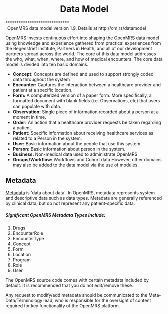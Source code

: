 <center><h1>Data Model</h1></center>
*****************************
<center>

</center>
_OpenMRS data model version 1.9. Details at http://om.rs/datamodel_

OpenMRS invests continuous effort into shaping the OpenMRS data model using knowledge and experience gathered from practical experiences from the Regenstrief Institute, Partners in Health, and all of our development partners spread across the world. The core of this data model addresses the who, what, when, where, and how of medical encounters. The core data model is divided into ten basic domains.

* **Concept:** Concepts are defined and used to support strongly coded data throughout the system
* **Encounter:** Captures the interaction between a healthcare provider and patient at a specific location.
* **Form:** A computerized version of a paper form. More specifically, a formatted document with blank fields (i.e. Observations, etc) that users can populate with data.
* **Observation:** Single piece of information recorded about a person at a moment in time.
* **Order:** An action that a healthcare provider requests be taken regarding a patient.
* **Patient:** Specific information about receiving healthcare services as related to a Person in the system.
* **User:** Basic information about the people that use this system.
* **Person:** Basic information about person in the system.
* **Business:** Non-medical data used to administrate OpenMRS
* **Groups/Workflow:** Workflows and Cohort data
However, other domains may also be added to the data model via the use of modules.

## Metadata

[Metadata](https://en.wikipedia.org/wiki/Metadata) is 'data about data'. In OpenMRS, metadata represents system and descriptive data such as data types. Metadata are generally referenced by clinical data, but do not represent any patient-specific data.

##### Significant OpenMRS Metadata Types Include:

1. Drugs
2. EncounterRole
3. EncounterType
4. Concept
5. Form
6. Location
7. Program
8. Role
9. User 

The OpenMRS source code comes with certain metadata included by default. It is recommended that you do not edit/remove these. 

Any request to modify/add metadata should be communicated to the Meta-Data/Terminology lead, who is responsible for the oversight of content required for key functionality of the OpenMRS platform. 